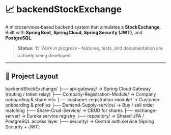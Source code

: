 # 📈 backendStockExchange

A microservices‑based backend system that simulates a **Stock Exchange**.  
Built with **Spring Boot**, **Spring Cloud**, **Spring Security (JWT)**, and **PostgreSQL**.

> **Status:** 🏗️ *Work in progress* – features, tests, and documentation are actively being developed.

---

## 📂 Project Layout

backendStockExchange/
├── api-gateway/ → Spring Cloud Gateway (routing / token relay)
├── Company-Registration-Module/ → Company onboarding & share info
├── customer-registration-module/ → Customer onboarding & profiles
├── Demand-Supply-service/ → Buy / sell order matching
├── Share-Crud-Service/ → CRUD for shares
├── exchange-server/ → Eureka service registry
├── repository/ → Shared JPA / PostgreSQL access layer
├── security/ → Central auth service (Spring Security + JWT)
